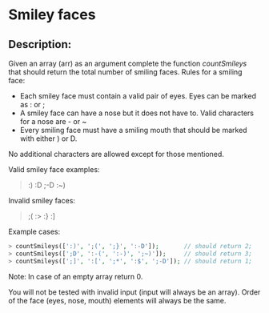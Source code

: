 # Smiley faces

## Description:
Given an array (arr) as an argument complete the function *countSmileys* that should return the total number of smiling faces.
Rules for a smiling face:
- Each smiley face must contain a valid pair of eyes. Eyes can be marked as : or ;
- A smiley face can have a nose but it does not have to. Valid characters for a nose are - or ~
- Every smiling face must have a smiling mouth that should be marked with either ) or D.

No additional characters are allowed except for those mentioned.

Valid smiley face examples:
> :) :D ;-D :~)

Invalid smiley faces:
> ;( :> :} :]

Example cases:

```php
> countSmileys([':)', ';(', ';}', ':-D']);       // should return 2;
> countSmileys([';D', ':-(', ':-)', ';~)']);     // should return 3;
> countSmileys([';]', ':[', ';*', ':$', ';-D']); // should return 1;
```

Note: In case of an empty array return 0.

You will not be tested with invalid input (input will always be an array). Order of the face (eyes, nose, mouth) elements will always be the same.